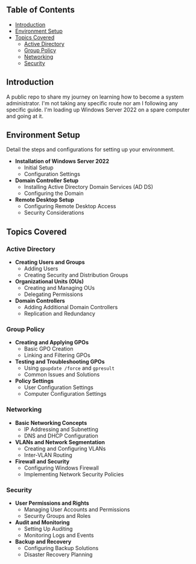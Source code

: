 ## Table of Contents

- [Introduction](#introduction)
- [Environment Setup](#environment-setup)
- [Topics Covered](#topics-covered)
  - [Active Directory](#active-directory)
  - [Group Policy](#group-policy)
  - [Networking](#networking)
  - [Security](#security)

## Introduction
A public repo to share my journey on learning how to become a system administrator. I'm not taking any specific route nor am I following any specific guide. I'm loading up Windows Server 2022 on a spare computer and going at it.

## Environment Setup
Detail the steps and configurations for setting up your environment.

- **Installation of Windows Server 2022**
  - Initial Setup
  - Configuration Settings
- **Domain Controller Setup**
  - Installing Active Directory Domain Services (AD DS)
  - Configuring the Domain
- **Remote Desktop Setup**
  - Configuring Remote Desktop Access
  - Security Considerations

## Topics Covered

### Active Directory
- **Creating Users and Groups**
  - Adding Users
  - Creating Security and Distribution Groups
- **Organizational Units (OUs)**
  - Creating and Managing OUs
  - Delegating Permissions
- **Domain Controllers**
  - Adding Additional Domain Controllers
  - Replication and Redundancy

### Group Policy
- **Creating and Applying GPOs**
  - Basic GPO Creation
  - Linking and Filtering GPOs
- **Testing and Troubleshooting GPOs**
  - Using `gpupdate /force` and `gpresult`
  - Common Issues and Solutions
- **Policy Settings**
  - User Configuration Settings
  - Computer Configuration Settings

### Networking
- **Basic Networking Concepts**
  - IP Addressing and Subnetting
  - DNS and DHCP Configuration
- **VLANs and Network Segmentation**
  - Creating and Configuring VLANs
  - Inter-VLAN Routing
- **Firewall and Security**
  - Configuring Windows Firewall
  - Implementing Network Security Policies

### Security
- **User Permissions and Rights**
  - Managing User Accounts and Permissions
  - Security Groups and Roles
- **Audit and Monitoring**
  - Setting Up Auditing
  - Monitoring Logs and Events
- **Backup and Recovery**
  - Configuring Backup Solutions
  - Disaster Recovery Planning
